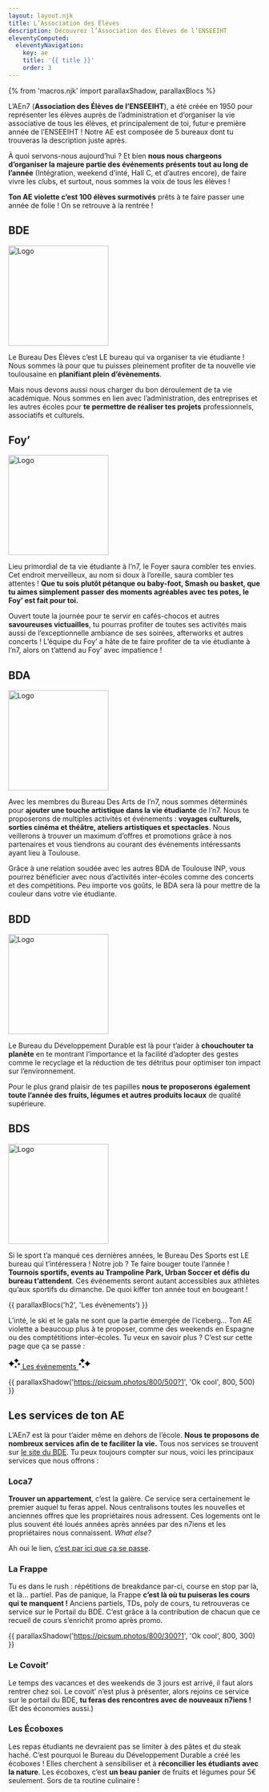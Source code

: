 ```yaml
---
layout: layout.njk
title: L’Asso­ciation des Élèves
description: Découvrez l’Association des Élèves de l’ENSEEIHT
eleventyComputed:
  eleventyNavigation:
    key: ae
    title: '{{ title }}'
    order: 3
---
```


{% from 'macros.njk' import parallaxShadow, parallaxBlocs %}

L’AEn7 (**Association des Élèves de l’ENSEEIHT**), a été créée en 1950 pour représenter les élèves auprès de l’administration et d’organiser la vie associative de tous les élèves, et principalement de toi, futur·e première année de l’ENSEEIHT ! Notre AE est composée de 5 bureaux dont tu trouveras la description juste après.

À quoi servons-nous aujourd’hui ? Et bien **nous nous chargeons d’organiser la majeure partie des événements présents tout au long de l’année** (Intégration, weekend d’inté, Hall C, et d’autres encore), de faire vivre les clubs, et surtout, nous sommes la voix de tous les élèves !

**Ton AE violette c’est 100 élèves surmotivés** prêts à te faire passer une année de folie ! On se retrouve à la rentrée !

## BDE

<p class="-center">
  <img src="https://picsum.photos/200?1" alt="Logo" width="200" height="200" class="_parallax _scroll-faster">
</p>

Le Bureau Des Élèves c’est LE bureau qui va organiser ta vie étudiante ! Nous sommes là pour que tu puisses pleinement profiter de ta nouvelle vie toulousaine en **planifiant plein d’évènements**.

Mais nous devons aussi nous charger du bon déroulement de ta vie académique. Nous sommes en lien avec l’administration, des entreprises et les autres écoles pour **te permettre de réaliser tes projets** professionnels, associatifs et culturels.

## Foy’

<p class="-center parallax-blocs">
  <img src="https://picsum.photos/200?2" alt="Logo" width="200" height="200" class="_parallax _scroll-faster">
  <i class="bloc -b2 _parallax" aria-hidden="true"></i>
</p>

Lieu primordial de ta vie étudiante à l’n7, le Foyer saura combler tes envies. Cet endroit merveilleux, au nom si doux à l’oreille, saura combler tes attentes ! **Que tu sois plutôt pétanque ou baby-foot, Smash ou basket, que tu aimes simplement passer des moments agréables avec tes potes, le Foy’ est fait pour toi.**

Ouvert toute la journée pour te servir en cafés-chocos et autres **savoureuses victuailles**, tu pourras profiter de toutes ses activités mais aussi de l’exceptionnelle ambiance de ses soirées, afterworks et autres concerts ! L’équipe du Foy’ a hâte de te faire profiter de ta vie étudiante à l’n7, alors on t’attend au Foy’ avec impatience !

## BDA

<p class="-center">
  <img src="https://picsum.photos/200?3" alt="Logo" width="200" height="200" class="_parallax _scroll-faster">
</p>

Avec les membres du Bureau Des Arts de l’n7, nous sommes déterminés pour **ajouter une touche artistique dans la vie étudiante** de l’n7. Nous te proposerons de multiples activités et événements : **voyages culturels, sorties cinéma et théâtre, ateliers artistiques et spectacles**. Nous veillerons à trouver un maximum d’offres et promotions grâce à nos partenaires et vous tiendrons au courant des événements intéressants ayant lieu à Toulouse.

Grâce à une relation soudée avec les autres BDA de Toulouse INP, vous pourrez bénéficier avec nous d’activités inter-écoles comme des concerts et des compétitions. Peu importe vos goûts, le BDA sera là pour mettre de la couleur dans votre vie étudiante.

## BDD

<p class="-center parallax-blocs">
  <img src="https://picsum.photos/200?4" alt="Logo" width="200" height="200" class="_parallax _scroll-faster">
  <i class="bloc -b1 _parallax -alternate" aria-hidden="true"></i>
  <i class="bloc -b3 _parallax" aria-hidden="true"></i>
</p>

Le Bureau du Développement Durable est là pour t’aider à **chouchouter ta planète** en te montrant l’importance et la facilité d’adopter des gestes comme le recyclage et la réduction de tes détritus pour optimiser ton impact sur l’environnement.

Pour le plus grand plaisir de tes papilles **nous te proposerons également toute l’année des fruits, légumes et autres produits locaux** de qualité supérieure.

## BDS

<p class="-center">
  <img src="https://picsum.photos/200?5" alt="Logo" width="200" height="200" class="_parallax _scroll-faster">
</p>

Si le sport t’a manqué ces dernières années, le Bureau Des Sports est LE bureau qui t’intéressera ! Notre job ? Te faire bouger toute l’année !
**Tournois sportifs, events au Trampoline Park, Urban Soccer et défis du bureau t’attendent**. Ces événements seront autant accessibles aux athlètes qu’aux sportifs du dimanche. De quoi kiffer ton année tout en bougeant !

{{ parallaxBlocs('h2', 'Les évènements') }}

L’inté, le ski et le gala ne sont que la partie émergée de l’iceberg… Ton AE violette a beaucoup plus à te proposer, comme des weekends en Espagne ou des comptétitions inter-écoles. Tu veux en savoir plus ? C’est sur cette page que ça se passe :

<div class="-center -padded">
  <a href="/ae/events/" class="button-link"><svg xmlns="http://www.w3.org/2000/svg" width="24" height="24" viewBox="0 0 24 24" aria-hidden="true"><path d="M11 6.999c2.395.731 4.27 2.607 4.999 5.001.733-2.395 2.608-4.269 5.001-5-2.393-.731-4.268-2.605-5.001-5-.729 2.394-2.604 4.268-4.999 4.999zm7 7c1.437.438 2.562 1.564 2.999 3.001.44-1.437 1.565-2.562 3.001-3-1.436-.439-2.561-1.563-3.001-3-.437 1.436-1.562 2.561-2.999 2.999zm-6 5.501c1.198.365 2.135 1.303 2.499 2.5.366-1.198 1.304-2.135 2.501-2.5-1.197-.366-2.134-1.302-2.501-2.5-.364 1.197-1.301 2.134-2.499 2.5zm-6.001-12.5c-.875 2.873-3.128 5.125-5.999 6.001 2.876.88 5.124 3.128 6.004 6.004.875-2.874 3.128-5.124 5.996-6.004-2.868-.874-5.121-3.127-6.001-6.001z"/></svg> Les évènements <svg xmlns="http://www.w3.org/2000/svg" width="24" height="24" viewBox="0 0 24 24" aria-hidden="true"><path transform="scale(-1, 1) translate(-24, 0)" d="M11 6.999c2.395.731 4.27 2.607 4.999 5.001.733-2.395 2.608-4.269 5.001-5-2.393-.731-4.268-2.605-5.001-5-.729 2.394-2.604 4.268-4.999 4.999zm7 7c1.437.438 2.562 1.564 2.999 3.001.44-1.437 1.565-2.562 3.001-3-1.436-.439-2.561-1.563-3.001-3-.437 1.436-1.562 2.561-2.999 2.999zm-6 5.501c1.198.365 2.135 1.303 2.499 2.5.366-1.198 1.304-2.135 2.501-2.5-1.197-.366-2.134-1.302-2.501-2.5-.364 1.197-1.301 2.134-2.499 2.5zm-6.001-12.5c-.875 2.873-3.128 5.125-5.999 6.001 2.876.88 5.124 3.128 6.004 6.004.875-2.874 3.128-5.124 5.996-6.004-2.868-.874-5.121-3.127-6.001-6.001z"/></svg></a>
</div>

{{ parallaxShadow('https://picsum.photos/800/500?1', 'Ok cool', 800, 500) }}

## Les services de ton AE

L’AEn7 est là pour t’aider même en dehors de l’école. **Nous te proposons de nombreux services afin de te faciliter la vie.** Tous nos services se trouvent sur [le site du BDE](https://www.bde.enseeiht.fr/).
Tu peux toujours compter sur nous, voici les principaux services que nous offrons :

### Loca7

**Trouver un appartement**, c’est la galère. Ce service sera certainement le premier auquel tu feras appel. Nous centralisons toutes les nouvelles et anciennes offres que les propriétaires nous adressent. Ces logements ont le plus souvent été loués années après années par des n7iens et les propriétaires nous connaissent. *What else?*

Ah oui le lien, [c’est par ici que ça se passe](https://www.bde.enseeiht.fr/services/logement/).

### La Frappe

Tu es dans le rush : répétitions de breakdance par-ci, course en stop par là, et là… partiel. Pas de panique, la Frappe **c’est là où tu puiseras les cours qui te manquent !** Anciens partiels, TDs, poly de cours, tu retrouveras ce service sur le Portail du BDE. C’est grâce à la contribution de chacun que ce recueil de cours s’enrichit promo après promo.

{{ parallaxShadow('https://picsum.photos/800/300?1', 'Ok cool', 800, 300) }}

### Le Covoit’

Le temps des vacances et des weekends de 3 jours est arrivé, il faut alors rentrer chez soi. Le covoit’ n’est plus à présenter, alors rejoins ce service sur le portail du BDE, **tu feras des rencontres avec de nouveaux n7iens !** (Et des économies aussi.)

### Les Écoboxes

Les repas étudiants ne devraient pas se limiter à des pâtes et du steak haché. C’est pourquoi le Bureau du Développement Durable a créé les écoboxes ! Elles cherchent à sensibiliser et à **réconcilier les étudiants avec la nature**. Les écoboxes, c’est **un beau panier** de fruits et légumes pour 5€ seulement. Sors de ta routine culinaire !
